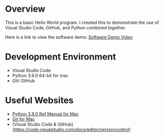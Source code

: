 # Overview

This is a basic Hello World program.  I created this to demonstrate the use of Visual Studio Code, GitHub, and Python combined together.

Here is a link to view the software demo:
[Software Demo Video](http://youtube.link.goes.here)

# Development Environment

* Visual Studio Code
* Python 3.9.0 64-bit for mac
* Git/ GitHub

# Useful Websites

* [Python 3.9.0 Ref Manual for Mac](https://www.python.org/downloads/release/python-390/)
* [Git for Mac](https://git-scm.com/download/mac)
* [Visual Studio Code & GitHub] (https://code.visualstudio.com/docs/editor/versioncontrol)